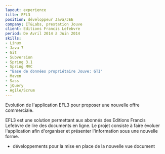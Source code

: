 ```yaml
---
layout: experience
title: EFL3
position: développeur Java/JEE
company: IT&Labs, prestation Jouve
client: Editions Francis Lefebvre
period: De Avril 2014 à Juin 2014
skills:
- Linux
- Java 7
- Git
- Subversion
- Spring 3.1
- Spring MVC
- "Base de données propriétaire Jouve: GTI"
- Maven
- Sass
- jQuery
- Agile/Scrum
---
```

Evolution de l'application EFL3 pour proposer une nouvelle offre commerciale.

EFL3 est une solution permettant aux abonnés des Editions Francis Lefebvre de lire des documents en ligne.
Le projet consiste à faire évoluer l'application afin d'organiser et présenter l'information sous une nouvelle forme.

- développements pour la mise en place de la nouvelle vue document
